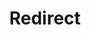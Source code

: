 ﻿---
layout: src/layouts/Redirect.astro
title: Redirect
redirect: https://octopus.com/docs/projects/variables/azure-account-variables
pubDate:  2023-01-01
navSearch: false
navSitemap: false
navMenu: false
---

